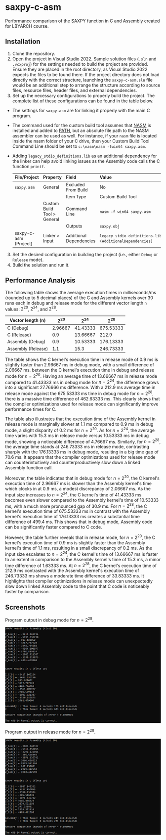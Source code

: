 # saxpy-c-asm

Performance comparison of the SAXPY function in C and Assembly created for LBYARCH course.

## Installation

1. Clone the repository.
2. Open the project in Visual Studio 2022. Sample solution files (`.sln` and `.vcxproj`) for the settings needed to build the project are provided. Ensure they are placed in the root directory, as Visual Studio 2022 expects the files to be found there. If the project directory does not load directly with the correct structure, launching the `saxpy-c-asm.sln` file would be an additional step to arrange the structure according to source files, resource files, header files, and external dependencies.
3. Set up the necessary configurations to properly build the project. The complete list of these configurations can be found in the table below.
- The settings for `saxpy.asm` are for linking it properly with the main C program.
- The command used for the custom build tool assumes that [NASM](https://nasm.us/) is installed and added to [PATH](https://en.wikipedia.org/wiki/PATH_(variable)), but an absolute file path to the NASM assembler can be used as well. For instance, if your `nasm` file is located inside the nasm folder of your C drive, then your Custom Build Tool Command Line should be set to `c:\nasm\nasm -fwin64 saxpy.asm`.
- Adding `legacy_stdio_definitions.lib` as an additional dependency for the linker can help avoid linking issues as the Assembly code calls the C function `printf`.

    | File/Project          | Property                    | Field                   | Value                                                    |
    | --------------------- | --------------------------- | ----------------------- | -------------------------------------------------------- |
    | `saxpy.asm`           | General                     | Excluded From Build     | No                                                       |
    |                       |                             | Item Type               | Custom Build Tool                                        |
    |                       | Custom Build Tool > General | Command Line            | `nasm -f win64 saxpy.asm`                                |
    |                       |                             | Outputs                 | `saxpy.obj`                                              |
    | saxpy-c-asm (Project) | Linker > Input              | Additional Dependencies | `legacy_stdio_definitions.lib;%(AdditionalDependencies)` |

3. Set the desired configuration in building the project (i.e., either `Debug` or `Release` mode).
4. Build the solution and run it.

## Performance Analysis

The following table shows the average execution times in milliseconds/ms (rounded up to 5 decimal places) of the C and Assembly kernels over 30 runs each in debug and release mode for the different vector length `n` values: $2^{20}$, $2^{24}$, and $2^{28}$.

| Vector length (n)  | $2^{20}$ | $2^{24}$ | $2^{28}$  |
| ------------------ | -------- | -------- | --------- |
| C (Debug)          | 2.96667  | 41.43333 | 675.53333 |
| C (Release)        | 0.9      | 13.66667 | 212.9     |
| Assembly (Debug)   | 0.9      | 10.53333 | 176.13333 |
| Assembly (Release) | 1.1      | 15.3     | 246.73333 |

The table shows the C kernel's execution time in release mode of 0.9 ms is slightly faster than 2.96667 ms in debug mode, with a small difference of 2.06667 ms. between the C kernel's execution time in debug and release mode for $n = 2^{20}$. Having an average time of 13.66667 ms in release mode compared to 41.43333 ms in debug mode for $n = 2^{24}$, the difference grows into a significant 27.76666 ms difference. With a 212.9 ms average time in release mode against the 675.53333 ms time in debug mode for $n = 2^{28}$, there is a massive time difference of 462.63333 ms. This clearly shows that the compiler optimizations used for release mode can significantly improve performance times for C.

The table also illustrates that the execution time of the Assembly kernel in release mode is marginally slower at 1.1 ms compared to 0.9 ms in debug mode, a slight disparity of 0.2 ms for $n = 2^{20}$. As for $n = 2^{24}$, the average time varies with 15.3 ms in release mode versus 10.53333 ms in debug mode, showing a noticeable difference of 4.76667 ms. Similarly, for $n = 2^{28}$, the average time stands at 246.73333 ms in release mode, contrasting sharply with the 176.13333 ms in debug mode, resulting in a big time gap of 70.6 ms. It appears that the compiler optimizations used for release mode can counterintuitively and counterproductively slow down a linked Assembly function call.

Moreover, the table indicates that in debug mode for $n = 2^{20}$, the C kernel's execution time of 2.96667 ms is slower than the Assembly kernel's time which clocks in at 0.9 ms, a modest discrepancy of 2.06667 ms. As the input size increases to $n = 2^{24}$, the C kernel's time of 41.43333 ms becomes even slower compared to the Assembly kernel's time of 10.53333 ms, with a much more pronounced gap of 30.9 ms. For $n = 2^{28}$, the C kernel's execution time of 675.53333 ms in contrast with the Assembly kernel's execution time of 176.13333 ms creates a substantial time difference of 499.4 ms. This shows that in debug mode, Assembly code can be significantly faster compared to C code.

However, the table further reveals that in release mode, for $n = 2^{20}$, the C kernel's execution time of 0.9 ms is slightly faster than the Assembly kernel's time of 1.1 ms, resulting in a small discrepancy of 0.2 ms. As the input size escalates to $n = 2^{24}$, the C kernel's time of 13.66667 ms is faster to an extent in comparison to the Assembly kernel's time of 15.3 ms, a minor time difference of 1.63333 ms. At $n = 2^{28}$, the C kernel's execution time of 212.9 ms contrasted with the Assembly kernel's execution time of 246.73333 ms shows a moderate time difference of 33.83333 ms. It highlights that compiler optimizations in release mode can unexpectedly slow down linked Assembly code to the point that C code is noticeably faster by comparison.

## Screenshots

Program output in debug mode for $n = 2^{28}$.

![Program output for n = 2^28, debug mode](./docs/output_debug_2_28.png)

Program output in release mode for $n = 2^{28}$.

![Program output for n = 2^28, release mode](./docs/output_release_2_28.png)
